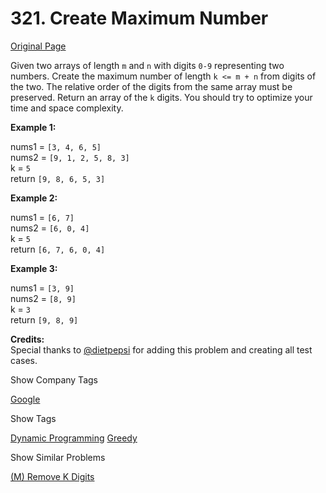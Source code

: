 # 321. Create Maximum Number

[Original Page](https://leetcode.com/problems/create-maximum-number/)

Given two arrays of length `m` and `n` with digits `0-9` representing two numbers. Create the maximum number of length `k <= m + n` from digits of the two. The relative order of the digits from the same array must be preserved. Return an array of the `k` digits. You should try to optimize your time and space complexity.

**Example 1:**  

nums1 = `[3, 4, 6, 5]`  
nums2 = `[9, 1, 2, 5, 8, 3]`  
k = `5`  
return `[9, 8, 6, 5, 3]`

**Example 2:**  

nums1 = `[6, 7]`  
nums2 = `[6, 0, 4]`  
k = `5`  
return `[6, 7, 6, 0, 4]`

**Example 3:**  

nums1 = `[3, 9]`  
nums2 = `[8, 9]`  
k = `3`  
return `[9, 8, 9]`

**Credits:**  
Special thanks to [@dietpepsi](https://leetcode.com/discuss/user/dietpepsi) for adding this problem and creating all test cases.

<div>

<div id="company_tags" class="btn btn-xs btn-warning">Show Company Tags</div>

<span class="hidebutton">[Google](/company/google/)</span></div>

<div>

<div id="tags" class="btn btn-xs btn-warning">Show Tags</div>

<span class="hidebutton">[Dynamic Programming](/tag/dynamic-programming/) [Greedy](/tag/greedy/)</span></div>

<div>

<div id="similar" class="btn btn-xs btn-warning">Show Similar Problems</div>

<span class="hidebutton">[(M) Remove K Digits](/problems/remove-k-digits/)</span></div>
